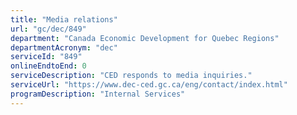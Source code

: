 ```yaml
---
title: "Media relations"
url: "gc/dec/849"
department: "Canada Economic Development for Quebec Regions"
departmentAcronym: "dec"
serviceId: "849"
onlineEndtoEnd: 0
serviceDescription: "CED responds to media inquiries."
serviceUrl: "https://www.dec-ced.gc.ca/eng/contact/index.html"
programDescription: "Internal Services"
---
```

